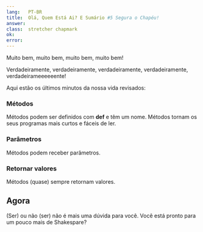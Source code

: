 ```yaml
---
lang:   PT-BR
title:  Olá, Quem Está Ai? E Sumário #5 Segura o Chapéu!
answer:
class:  stretcher chapmark
ok:
error:  
---
```


Muito bem, muito bem, muito bem, muito bem!

Verdadeiramente, verdadeiramente, verdadeiramente, verdadeiramente, verdadeirameeeeeente!

Aqui estão os últimos minutos da nossa vida revisados:

### Métodos
Métodos podem ser definidos com __def__ e têm um nome. Métodos tornam os seus programas mais curtos
e fáceis de ler.

### Parâmetros
Métodos podem receber parâmetros.

### Retornar valores
Métodos (quase) sempre retornam valores.

## Agora
(Ser) ou não (ser) não é mais uma dúvida para você. Você está pronto para um pouco mais de Shakespare?
